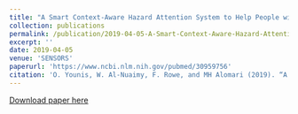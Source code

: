 ```yaml
---
title: "A Smart Context-Aware Hazard Attention System to Help People with Peripheral Vision Loss"
collection: publications
permalink: /publication/2019-04-05-A-Smart-Context-Aware-Hazard-Attention-System-to-Help-People-with-Peripheral-Vision-Loss
excerpt: ''
date: 2019-04-05
venue: 'SENSORS'
paperurl: 'https://www.ncbi.nlm.nih.gov/pubmed/30959756'
citation: 'O. Younis, W. Al-Nuaimy, F. Rowe, and MH Alomari (2019). “A Smart Context-Aware Hazard Attention System to Help People with Peripheral Vision Loss”, SENSORS, 19(7). doi:10.3390/s19071630'
---
```


[Download paper here](https://www.mdpi.com/1424-8220/19/7/1630/pdf)
